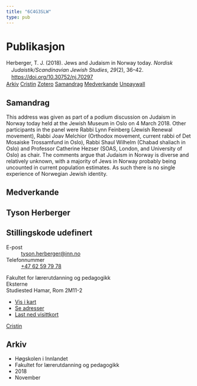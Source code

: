 ```yaml
---
title: "6C4G3SLW"
type: pub
---
```

<h1>Publikasjon</h1>
<article id="csl-bib-container-6C4G3SLW" class="csl-bib-container">
  <div class="csl-bib-body" style="line-height: 1.35; padding-left: 1em; text-indent:-1em;">
  <div class="csl-entry">Herberger, T. J. (2018). Jews and Judaism in Norway today. <i>Nordisk Judaistik/Scandinavian Jewish Studies</i>, <i>29</i>(2), 36&#x2013;42. <a href="https://doi.org/10.30752/nj.70297">https://doi.org/10.30752/nj.70297</a></div>
</div>
  <div class="csl-bib-buttons">
    <a href="#taxonomy-article-6C4G3SLW" class="csl-bib-button">Arkiv</a>
    <a href="https://app.cristin.no/results/show.jsf?id=1631904" alt="Cristin URL" class="csl-bib-button">Cristin</a>
    <a href="http://zotero.org/groups/5402882/items/6C4G3SLW" alt="Zotero URL" class="csl-bib-button">Zotero</a>
    <a href="#abstract-article-6C4G3SLW" class="csl-bib-button">Samandrag</a>
    <a href="#contributors-article-6C4G3SLW" class="csl-bib-button">Medverkande</a>
    <a href="https://journal.fi/nj/article/download/70297/37617" class="csl-bib-button">Unpaywall</a>
  </div>
  <div id="csl-bib-meta-container-6C4G3SLW"></div>
</article>
<div id="csl-bib-meta-6C4G3SLW" class="csl-bib-meta">
  <article id="abstract-article-6C4G3SLW" class="abstract-article">
    <h1>Samandrag</h1>
    This address was given as part of a podium discussion on Judaism in Norway today held at the Jewish Museum in Oslo on 4 March 2018. Other participants in the panel were Rabbi Lynn Feinberg (Jewish Renewal movement), Rabbi Joav Melchior (Orthodox movement, current rabbi of Det Mosaiske Trossamfund in Oslo), Rabbi Shaul Wilhelm (Chabad shaliach in Oslo) and Professor Catherine Hezser (SOAS, London, and University of Oslo) as chair. The comments argue that Judaism in Norway is diverse and relatively unknown, with a majority of Jews in Norway probably being uncounted in current population estimates. As such there is no single experience of Norwegian Jewish identity.
  </article>
  <article id="contributors-article-6C4G3SLW" class="contributors-article">
    <h1>Medverkande</h1>
    <div class="personas"> <div class="vrtx-hinn-person-card"> <div class="photo"> <i class="lar la-user-circle missing-person"></i> </div> <div class="info"> <hgroup><h1>Tyson Herberger</h1> <h2>Stillingskode udefinert</h2> </hgroup><dl> <dt>E-post</dt> <dd> <a href="mailto:tyson.herberger@inn.no">tyson.herberger@inn.no</a> </dd> <dt>Telefonnummer</dt> <dd><a href="tel:+4762597978"> +47 62 59 79 78 </a></dd> </dl> <p> Fakultet for lærerutdanning og pedagogikk<br> Eksterne<br> Studiested Hamar, Rom 2M11-2 </p> <ul class="vrtx-hinn-links"> <li><a href="https://www.google.com/maps?q=60.79582,11.07304">Vis i kart</a></li> <li><a href="https://www.inn.no/finn-en-ansatt/tyson-herberger.html#vrtx-hinn-addresses">Se adresser</a></li> <li><a href="https://www.inn.no/finn-en-ansatt/tyson-herberger.html?vrtx=vcf">Last ned visittkort</a></li> </ul> </div> </div> <a href="https://app.cristin.no/persons/show.jsf?id=1021106" alt="Cristin URL" class="personas-cristin">Cristin</a> </div>
  </article>
  <article id="taxonomy-article-6C4G3SLW" class="taxonomy-article">
    <h1>Arkiv</h1>
    <ul>
      <li>Høgskolen i Innlandet</li>
      <li>Fakultet for lærerutdanning og pedagogikk</li>
      <li>2018</li>
      <li>November</li>
    </ul>
  </article>
</div>

